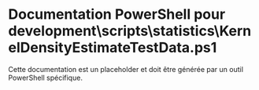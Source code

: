 # Documentation PowerShell pour development\scripts\statistics\KernelDensityEstimateTestData.ps1

Cette documentation est un placeholder et doit être générée par un outil PowerShell spécifique.
